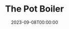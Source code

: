 ---
title: The Pot Boiler
date: 2023-09-08T00:00:00
opening_date: 1923-12-16
closing_date:
layout: productions
program:
Theatre: Theatre Jacksonville
cast:
- Mr. Ruler: Carl Bohenberger
- Mrs. Pencil: Dore' Beauchamp-Nobbs
- Miss Ivory: Kathryn FitzSimmons
- Woulby: Kingston Newman
- Mr. Inkwell: Philip Devlin
- Thomas Pinikles, Sud: Philip S. May
- Mr. Ivory: Ted Silber
crew:
- Director: Birsa Shepard
- First Stage Hand: Cecil Batchelder
- Stage Setting Assistant 1: Charlotte Bowden Perry
- Stage Settings: Dick Grether
- Props: Helen Mullikin
- Stage Setting Assistant 2: James Spencer
- Second Stage Hand: Wm. Rodeheaver
understudies:
orchestra:
---